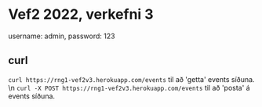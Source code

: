 # Vef2 2022, verkefni 3

username: admin, password: 123

## curl
`curl https://rng1-vef2v3.herokuapp.com/events` til að 'getta' events síðuna. \n
`curl -X POST https://rng1-vef2v3.herokuapp.com/events` til að 'posta' á events síðuna.
